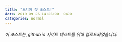 ```yaml
---
title: "드디어 첫 포스트!"
date: 2019-09-25 14:25:00 -0400
categories: normal
---
```

###### 이 포스트는, github.io 사이트 테스트를 위해 업로드되었습니다.
